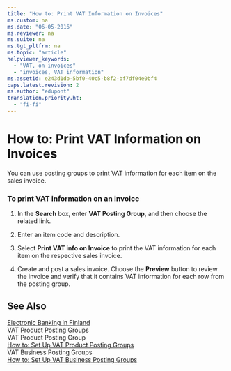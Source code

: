 ```yaml
---
title: "How to: Print VAT Information on Invoices"
ms.custom: na
ms.date: "06-05-2016"
ms.reviewer: na
ms.suite: na
ms.tgt_pltfrm: na
ms.topic: "article"
helpviewer_keywords: 
  - "VAT, on invoices"
  - "invoices, VAT information"
ms.assetid: e243d1db-5bf0-40c5-b8f2-bf7df04e0bf4
caps.latest.revision: 2
ms.author: "edupont"
translation.priority.ht: 
  - "fi-fi"
---
```

# How to: Print VAT Information on Invoices
You can use posting groups to print VAT information for each item on the sales invoice.  
  
### To print VAT information on an invoice  
  
1.  In the **Search** box, enter **VAT Posting Group**, and then choose the related link.  
  
2.  Enter an item code and description.  
  
3.  Select **Print VAT info on Invoice** to print the VAT information for each item on the respective sales invoice.  
  
4.  Create and post a sales invoice. Choose the **Preview** button to review the invoice and verify that it contains VAT information for each row from the posting group.  
  
## See Also  
 [Electronic Banking in Finland](../../LocalFunctionalityForMicrosoftDynamicsNav2016/Finland/electronic-banking-in-finland.md)   
 VAT Product Posting Groups   
 VAT Product Posting Group   
 [How to: Set Up VAT Product Posting Groups](../../Finance/how-to-set-up-vat-product-posting-groups.md)   
 VAT Business Posting Groups   
 [How to: Set Up VAT Business Posting Groups](../../Finance/how-to-set-up-vat-business-posting-groups.md)